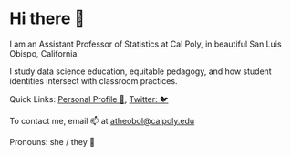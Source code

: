 # Hi there 👋

I am an Assistant Professor of Statistics at Cal Poly, in beautiful San Luis Obispo, California. 

I study data science education, equitable pedagogy, and how student identities intersect with classroom practices. 

Quick Links: [Personal Profile 🔗](https://statistics.calpoly.edu/allison-theobold), [Twitter: 🐦 ](https://twitter.com/mtstatistics)

To contact me, email 📫 at atheobol@calpoly.edu

Pronouns: she / they 🕺

<!--
- 🔭 I’m currently working on ...
- 🌱 I’m currently learning ...
- 👯 I’m looking to collaborate on ...
- 💬 Ask me about ...
- 📫 How to reach me: ...
- Pronouns: she/her/hers 🕺
- ⚡ Fun fact: ...
-->
